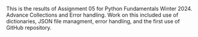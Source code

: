 This is the results of Assignment 05 for Python Fundamentals Winter 2024. Advance Collections and Error handling.  Work on this included use of dictionaries, JSON file managment, error handling, and the first use of GitHub repository. 
